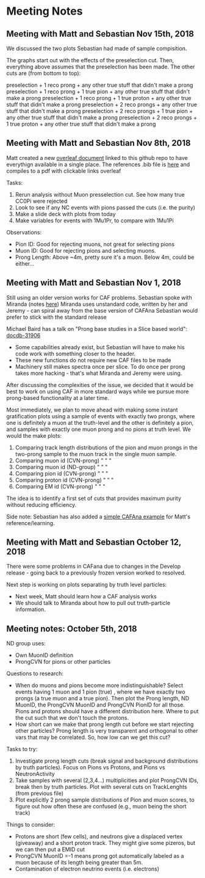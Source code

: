 # Meeting Notes

## Meeting with Matt and Sebastian Nov 15th, 2018

We discussed the two plots Sebastian had made of sample compisition.

The graphs start out with the effects of the preselection cut. Then, everything above assumes that the preselection has been made. The other cuts are (from bottom to top):

preselection + 1 reco prong + any other true stuff that didn't make a prong
preselection + 1 reco prong + 1 true pion + any other true stuff that didn't make a prong
preselection + 1 reco prong + 1 true proton + any other true stuff that didn't make a prong
preselection + 2 reco prongs + any other true stuff that didn't make a prong
preselection + 2 reco prongs + 1 true pion + any other true stuff that didn't make a prong
preselection + 2 reco prongs + 1 true proton + any other true stuff that didn't make a prong


## Meeting with Matt and Sebastian Nov 8th, 2018

Matt created a new [overleaf document](https://www.overleaf.com/6747429828nrqyjkkgzdzb) linked to this github repo to have everythign available in a single place. The references .bib file is [here](../WorkingPaper/bibl.bib) and compiles to a pdf with clickable links overleaf

Tasks:
1) Rerun analysis without Muon presselection cut. See how many true CC0Pi were rejected
2) Look to see if any NC events with pions passed the cuts (i.e. the purity)
3) Make a slide deck with plots from today
4) Make variables for events with 1Mu1Pr, to compare with 1Mu1Pi

Observations:
- Pion ID: Good for rejecting muons, not great for selecting pions
- Muon ID: Good for rejecting pions and selecting muons. 
- Prong Length: Above ~4m, pretty sure it's a muon. Below 4m, could be either...


## Meeting with Matt and Sebastian Nov 1, 2018

Still using an older version works for CAF problems. Sebastian spoke with Miranda (notes [here](./OnMiranda'sCode.md))
Miranda uses unstandard code, written by her and Jeremy - can spiral away from the base version of CAFAna
Sebastian would prefer to stick with the standard release

Michael Baird has a talk on "Prong base studies in a Slice based world": [docdb-31906](https://nova-docdb.fnal.gov/cgi-bin/private/RetrieveFile?docid=31906&filename=18-08-24_BPF_summary_4_ND_group.pdf&version=1)
* Some capabilities already exist, but Sebastian will have to make his code work with something closer to the header.
* These new functions do not require new CAF files to be made
* Machinery still makes spectra once per slice. To do once per prong takes more hacking - that's what Miranda and Jeremy were using.

After discussing the complexities of the issue, we decided that it would be best to work on using CAF in more standard ways while we pursue more prong-based functionality at a later time.

Most immediately, we plan to move ahead with making some instant gratification plots using a sample of events with exactly 
two prongs, where one is definitely a muon at the truth-level and the other is definitely a pion, and samples with exactly one muon prong and no pions at truth level. We would the make plots:
1) Comparing track length distributions of the pion and muon prongs in the two-prong sample to the muon track in the single muon sample.
2) Comparing muon id (CVN-prong) "  "  "
3) Comparing muon id (ND-group) "  "  "
4) Comparing pion id (CVN-prong) "  "  "
5) Comparing proton id (CVN-prong) " " "
6) Comparing EM id (CVN-prong) " " "

The idea is to identify a first set of cuts that provides maximum purity without reducing efficiency. 

Side note: Sebastian has also added a [simple CAFAna example](../CAFAna/example/test.C
) for Matt's reference/learning.


## Meeting with Matt and Sebastian October 12, 2018

There were some problems in CAFana due to changes in the Develop release - going back to a previously frozen version worked to resolved.

Next step is working on plots separating by truth level particles:
* Next week, Matt should learn how a CAF analysis works
* We should talk to Miranda about how to pull out truth-particle information.


## Meeting notes: October 5th, 2018

ND group uses: 
- Own MuonID definition
- ProngCVN for pions or other particles

Questions to research:
- When do muons and pions become more indistinguishable? Select events having 1 muon and 1 pion (true) , where we have exactly two prongs (a true muon and a true pion). Then plot the Prong length, ND MuonID, the ProngCVN MuonID and ProngCVN PionID for all those. Pions and protons should have a different distribution here. Where to put the cut such that we don't touch the protons.
- How short can we make that prong length cut before we start rejecting other particles? Prong length is very transparent and orthogonal to other vars that may be correlated. So, how low can we get this cut?

Tasks to try:
1) Investigate prong length cuts (break signal and background distributions by truth particles). Focus on Pions vs Protons, and Pions vs NeutronActivity
2) Take samples with several (2,3,4...) multiplicities and plot ProngCVN IDs, break then by truth particles. Plot with several cuts on TrackLenghts (from previous file)
3) Plot explicitly 2 prong sample distributions of Pion and muon scores, to figure out how often these are confused (e.g., muon being the short track)

Things to consider:
- Protons are short (few cells), and neutrons give a displaced vertex (giveaway) and a short proton track. They might give some pizeros, but we can then put a EMID cut
- ProngCVN MuonID =-1 means prong got automatically labeled as a muon because of its length being greater than 5m.
- Contamination of electron neutrino events (i.e. electrons)

